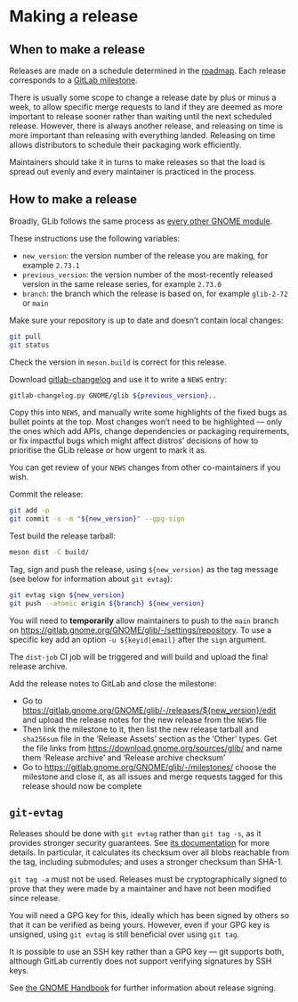 Making a release
===

When to make a release
---

Releases are made on a schedule determined in the [roadmap](./roadmap.md). Each
release corresponds to a [GitLab milestone](https://gitlab.gnome.org/GNOME/glib/-/milestones).

There is usually some scope to change a release date by plus or minus a week, to
allow specific merge requests to land if they are deemed as more important to
release sooner rather than waiting until the next scheduled release. However,
there is always another release, and releasing on time is more important than
releasing with everything landed. Releasing on time allows distributors to
schedule their packaging work efficiently.

Maintainers should take it in turns to make releases so that the load is spread
out evenly and every maintainer is practiced in the process.

How to make a release
---

Broadly, GLib follows the same process as [every other GNOME
module](https://handbook.gnome.org/maintainers/making-a-release.html).

These instructions use the following variables:
 - `new_version`: the version number of the release you are making, for example `2.73.1`
 - `previous_version`: the version number of the most-recently released version in the same release series, for example `2.73.0`
 - `branch`: the branch which the release is based on, for example `glib-2-72` or `main`

Make sure your repository is up to date and doesn’t contain local changes:
```sh
git pull
git status
```

Check the version in `meson.build` is correct for this release.

Download
[gitlab-changelog](https://gitlab.gnome.org/pwithnall/gitlab-changelog) and use
it to write a `NEWS` entry:
```sh
gitlab-changelog.py GNOME/glib ${previous_version}..
```

Copy this into `NEWS`, and manually write some highlights of the fixed bugs as
bullet points at the top. Most changes won’t need to be highlighted — only the
ones which add APIs, change dependencies or packaging requirements, or fix
impactful bugs which might affect distros’ decisions of how to prioritise the
GLib release or how urgent to mark it as.

You can get review of your `NEWS` changes from other co-maintainers if you wish.

Commit the release:
```sh
git add -p
git commit -s -m "${new_version}" --gpg-sign
```

Test build the release tarball:
```sh
meson dist -C build/
```

Tag, sign and push the release, using `${new_version}` as the tag message (see below for information about `git evtag`):
```sh
git evtag sign ${new_version}
git push --atomic origin ${branch} ${new_version}
```
You will need to **temporarily** allow maintainers to push to the `main` branch on https://gitlab.gnome.org/GNOME/glib/-/settings/repository. To use a specific key add an option `-u ${keyid|email}` after the `sign` argument.

The `dist-job` CI job will be triggered and will build and upload the final release archive.

Add the release notes to GitLab and close the milestone:
 - Go to https://gitlab.gnome.org/GNOME/glib/-/releases/${new_version}/edit
   and upload the release notes for the new release from the `NEWS` file
 - Then link the milestone to it, then list the new release tarball and
   `sha256sum` file in the ‘Release Assets’ section as the ‘Other’ types.
   Get the file links from https://download.gnome.org/sources/glib/ and
   name them ‘Release archive’ and ‘Release archive checksum’
 - Go to https://gitlab.gnome.org/GNOME/glib/-/milestones/
   choose the milestone and close it, as all issues and merge requests tagged
   for this release should now be complete

`git-evtag`
---

Releases should be done with `git evtag` rather than `git tag -s`, as it provides
stronger security guarantees. See
[its documentation](https://github.com/cgwalters/git-evtag) for more details.
In particular, it calculates its checksum over all blobs reachable from the tag,
including submodules; and uses a stronger checksum than SHA-1.

`git tag -a` must not be used. Releases must be cryptographically signed to
prove that they were made by a maintainer and have not been modified since
release.

You will need a GPG key for this, ideally which has been signed by others so
that it can be verified as being yours. However, even if your GPG key is
unsigned, using `git evtag` is still beneficial over using `git tag`.

It is possible to use an SSH key rather than a GPG key — git supports both,
although GitLab currently does not support verifying signatures by SSH keys.

See [the GNOME Handbook](https://handbook.gnome.org/maintainers/signing-releases.html)
for further information about release signing.
